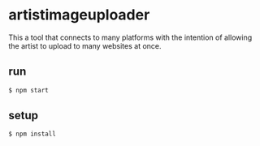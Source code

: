 # artistimageuploader
This a tool that connects to many platforms with the intention of allowing the artist to upload to many websites at once.

## run
```bash
$ npm start
```

## setup
```bash
$ npm install
```
